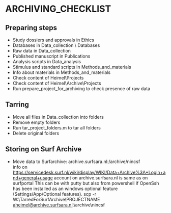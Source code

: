 # ARCHIVING_CHECKLIST

## Preparing steps
- Study dossiers and approvals in Ethics
- Databases in Data_collection \ Databases
- Raw data in Data_collection
- Published manuscript in Publications
- Analysis scripts in Data_analysis
- Stimulus and standard scripts in Methods_and_materials 
- Info about materials in Methods_and_materials
- Check content of Heimel\Projects
- Check content of Heimel\Archive\Projects
- Run prepare_project_for_archiving to check presence of raw data

## Tarring
- Move all files in Data_collection into folders
- Remove empty folders
- Run tar_project_folders.m to tar all folders
- Delete original folders 

## Storing on Surf Archive
- Move data to Surfarchive:  archive.surfsara.nl:/archive/nincsf  
  info on https://servicedesk.surf.nl/wiki/display/WIKI/Data+Archive%3A+Login+and+general+usage
  account on archive.surfsara.nl is same as on surfportal
  This can be with putty but also from powershell if OpenSsh has been installed as an windows optional feature (Settings/App/Optional features).
    scp -r W:\TarredForSurfArchive\PROJECTNAME aheimel@archive.surfsara.nl:\archive\nincsf
